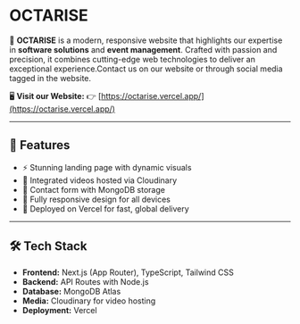 # OCTARISE

🚀 **OCTARISE** is a modern, responsive website that highlights our expertise in 
**software solutions** and **event management**. Crafted with passion and precision, 
it combines cutting-edge web technologies to deliver an exceptional experience.Contact us on our website or through social media tagged in the website.

🖥️ **Visit our Website:** 👉 [https://octarise.vercel.app/](https://octarise.vercel.app/)

---

## 🌟 Features

- ⚡ Stunning landing page with dynamic visuals
- 🎥 Integrated videos hosted via Cloudinary
- 📝 Contact form with MongoDB storage
- 🎨 Fully responsive design for all devices
- 🚀 Deployed on Vercel for fast, global delivery

---

## 🛠️ Tech Stack

- **Frontend:** Next.js (App Router), TypeScript, Tailwind CSS
- **Backend:** API Routes with Node.js
- **Database:** MongoDB Atlas
- **Media:** Cloudinary for video hosting
- **Deployment:** Vercel




